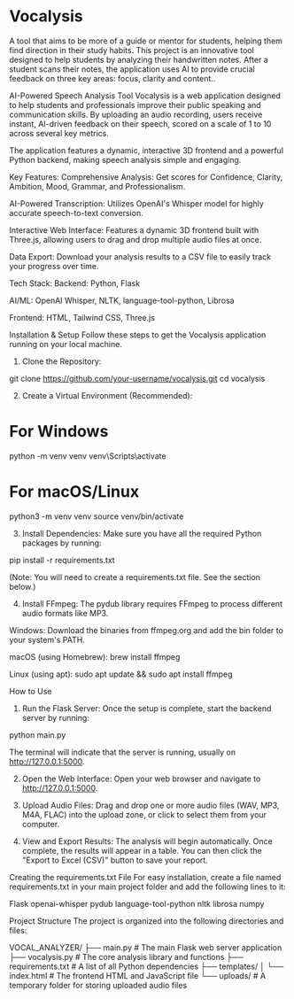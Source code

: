 # Vocalysis
A tool that aims to be more of a guide or mentor for students, helping them find direction in their study habits. This project is an innovative tool designed to help students by analyzing their handwritten notes. After a student scans their notes, the application uses AI to provide crucial feedback on three key areas: focus, clarity and content..

AI-Powered Speech Analysis Tool
Vocalysis is a web application designed to help students and professionals improve their public speaking and communication skills. By uploading an audio recording, users receive instant, AI-driven feedback on their speech, scored on a scale of 1 to 10 across several key metrics.

The application features a dynamic, interactive 3D frontend and a powerful Python backend, making speech analysis simple and engaging.


Key Features:
Comprehensive Analysis: Get scores for Confidence, Clarity, Ambition, Mood, Grammar, and Professionalism.

AI-Powered Transcription: Utilizes OpenAI's Whisper model for highly accurate speech-to-text conversion.

Interactive Web Interface: Features a dynamic 3D frontend built with Three.js, allowing users to drag and drop multiple audio files at once.

Data Export: Download your analysis results to a CSV file to easily track your progress over time.

Tech Stack:
Backend: Python, Flask

AI/ML: OpenAI Whisper, NLTK, language-tool-python, Librosa

Frontend: HTML, Tailwind CSS, Three.js

Installation & Setup
Follow these steps to get the Vocalysis application running on your local machine.

1. Clone the Repository:

git clone https://github.com/your-username/vocalysis.git
cd vocalysis

2. Create a Virtual Environment (Recommended):

# For Windows
python -m venv venv
venv\Scripts\activate

# For macOS/Linux
python3 -m venv venv
source venv/bin/activate

3. Install Dependencies:
Make sure you have all the required Python packages by running:

pip install -r requirements.txt

(Note: You will need to create a requirements.txt file. See the section below.)

4. Install FFmpeg:
The pydub library requires FFmpeg to process different audio formats like MP3.

Windows: Download the binaries from ffmpeg.org and add the bin folder to your system's PATH.

macOS (using Homebrew): brew install ffmpeg

Linux (using apt): sudo apt update && sudo apt install ffmpeg

How to Use
1. Run the Flask Server:
Once the setup is complete, start the backend server by running:

python main.py

The terminal will indicate that the server is running, usually on http://127.0.0.1:5000.

2. Open the Web Interface:
Open your web browser and navigate to http://127.0.0.1:5000.

3. Upload Audio Files:
Drag and drop one or more audio files (WAV, MP3, M4A, FLAC) into the upload zone, or click to select them from your computer.

4. View and Export Results:
The analysis will begin automatically. Once complete, the results will appear in a table. You can then click the "Export to Excel (CSV)" button to save your report.

Creating the requirements.txt File
For easy installation, create a file named requirements.txt in your main project folder and add the following lines to it:

Flask
openai-whisper
pydub
language-tool-python
nltk
librosa
numpy

Project Structure
The project is organized into the following directories and files:

VOCAL_ANALYZER/
├── main.py              # The main Flask web server application
├── vocalysis.py         # The core analysis library and functions
├── requirements.txt     # A list of all Python dependencies
├── templates/
│   └── index.html       # The frontend HTML and JavaScript file
└── uploads/             # A temporary folder for storing uploaded audio files

